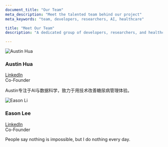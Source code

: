 ```yaml
---
document_title: "Our Team"
meta_description: "Meet the talented team behind our project"
meta_keywords: "team, developers, researchers, AI, healthcare"

title: "Meet Our Team"
description: "A dedicated group of developers, researchers, and healthcare professionals working to improve diabetes management through AI."

---
```


<div class="flex flex-col md:flex-row justify-center items-stretch gap-8 mt-12">
  <!-- Austin Hua -->
  <div class="flex-1 bg-surface rounded-xl shadow p-6 flex flex-col items-center">
    <img src="/images/austin.png" alt="Austin Hua" class="w-40 h-40 rounded-full mb-4 object-cover" />
    <h3 class="text-xl font-bold mb-1">Austin Hua</h3>
    <a href="https://www.linkedin.com/in/austin-hua/" target="_blank" class="text-accent underline mb-1">LinkedIn</a>
    <div class="text-sm text-text-secondary mb-2">Co-Founder</div>
    <p class="text-center text-base">Austin专注于AI与数据科学，致力于用技术改善糖尿病管理体验。</p>
  </div>
  <!-- Eason Li -->
  <div class="flex-1 bg-surface rounded-xl shadow p-6 flex flex-col items-center">
    <img src="/images/eason.png" alt="Eason Li" class="w-40 h-40 rounded-full mb-4 object-cover" />
    <h3 class="text-xl font-bold mb-1">Eason Lee</h3>
    <a href="https://www.linkedin.com/in/jedieason/" target="_blank" class="text-accent underline mb-1">LinkedIn</a>
    <div class="text-sm text-text-secondary mb-2">Co-Founder</div>
    <p class="text-center text-base">People say nothing is impossible, but I do nothing every day.</p>
  </div>
</div>
